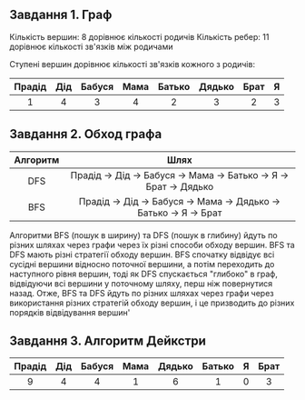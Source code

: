## Завдання 1. Граф
Кількість вершин: 8 дорівнює кількості родичів
Кількість ребер: 11 дорівнює кількості зв'язків між родичами

Ступені вершин дорівнює кількості зв'язків кожного з родичів:

|Прадід|Дід|Бабуся|Мама|Батько|Дядько|Брат|Я|
|:---:|:---:|:---:|:---:|:---:|:---:|:---:|:---:|
1|4|3|4|2|3|2|3|


## Завдання 2. Обход графа

| Алгоритм | Шлях |
|:----------:|:------:|
| DFS      | Прадід -> Дід -> Бабуся -> Мама -> Батько -> Я -> Брат -> Дядько |
| BFS      | Прадід -> Дід -> Бабуся -> Мама -> Дядько -> Батько -> Я -> Брат |


Алгоритми BFS (пошук в ширину) та DFS (пошук в глибину) йдуть по різних шляхах через графи через їх різні способи обходу вершин. BFS та DFS мають різні стратегії обходу вершин. BFS спочатку відвідує всі сусідні вершини відносно поточної вершини, а потім переходить до наступного рівня вершин, тоді як DFS спускається "глибоко" в граф, відвідуючи всі вершини у поточному шляху, перш ніж повернутися назад. Отже, BFS та DFS йдуть по різних шляхах через графи через використання різних стратегій обходу вершин, і це призводить до різних порядків відвідування вершин'

## Завдання 3. Алгоритм Дейкстри

| Прадід | Дід | Бабуся | Мама | Дядько | Батько | Я | Брат |
|:------:|:---:|:------:|:----:|:------:|:------:|:-:|:----:|
|   9    |  4  |   4    |  1   |   6    |   1    | 0 |  3   |
